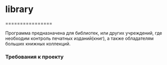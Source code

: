 # library
================

Программа предназначена для библиотек, или других учреждений, где необходим контроль печатных изданий(книг), а также обладателям больших книжных коллекций. 

### Требования к проекту

